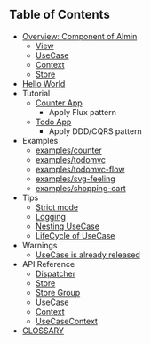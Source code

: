 ## Table of Contents

- [Overview: Component of Almin](./docs/introduction/components.md)
    - [View](./docs/introduction/components.md#view)
    - [UseCase](./docs/introduction/components.md#usecase)
    - [Context](./docs/introduction/components.md#context)
    - [Store](./docs/introduction/components.md#store)
- [Hello World](./docs/introduction/hello-world.md)
- Tutorial
    - [Counter App](./docs/tutorial/counter/README.md)
        - Apply Flux pattern
    - [Todo App](./docs/tutorial/todomvc/README.md)
        - Apply DDD/CQRS pattern
- Examples
    - [examples/counter](https://github.com/almin/almin/tree/master/examples/counter)
    - [examples/todomvc](https://github.com/almin/almin/tree/master/examples/todomvc)
    - [examples/todomvc-flow](https://github.com/almin/almin/tree/master/examples/todomvc-flow)
    - [examples/svg-feeling](https://github.com/almin/almin/tree/master/examples/svg-feeling)
    - [examples/shopping-cart](https://github.com/almin/almin/tree/master/examples/shopping-cart)
- Tips
    - [Strict mode](./docs/tips/strict-mode.md)
    - [Logging](./docs/tips/logging.md)
    - [Nesting UseCase](./docs/tips/nesting-usecase.md)
    - [LifeCycle of UseCase](./docs/tips/usecase-lifecycle.md)
- Warnings
    - [UseCase is already released](docs/warnings/usecase-is-already-released.md)
- API Reference
    - [Dispatcher](./docs/api/Dispatcher.md)
    - [Store](./docs/api/Store.md)
    - [Store Group](./docs/api/StoreGroup.md)
    - [UseCase](./docs/api/UseCase.md)
    - [Context](./docs/api/Context.md)
    - [UseCaseContext](./docs/api/UseCaseContext.md)
- [GLOSSARY](./docs/GLOSSARY.md)
